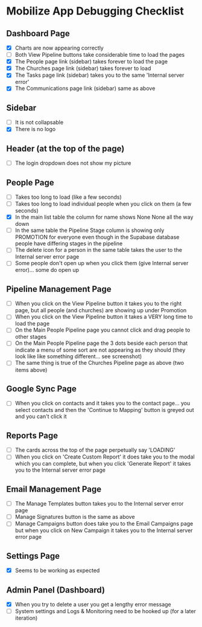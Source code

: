 # Mobilize App Debugging Checklist

## Dashboard Page

- [x] Charts are now appearing correctly
- [ ] Both View Pipeline buttons take considerable time to load the pages
- [x] The People page link (sidebar) takes forever to load the page
- [x] The Churches page link (sidebar) takes forever to load
- [x] The Tasks page link (sidebar) takes you to the same 'Internal server error'
- [x] The Communications page link (sidebar) same as above

## Sidebar

- [ ] It is not collapsable
- [x] There is no logo

## Header (at the top of the page)

- [ ] The login dropdown does not show my picture

## People Page

- [ ] Takes too long to load (like a few seconds)
- [ ] Takes too long to load individual people when you click on them (a few seconds)
- [x] In the main list table the column for name shows None None all the way down
- [ ] In the same table the Pipeline Stage column is showing only PROMOTION for everyone even though in the Supabase database people have differing stages in the pipeline
- [ ] The delete icon for a person in the same table takes the user to the Internal server error page
- [ ] Some people don't open up when you click them (give Internal server error)... some do open up

## Pipeline Management Page

- [ ] When you click on the View Pipeline button it takes you to the right page, but all people (and churches) are showing up under Promotion
- [ ] When you click on the View Pipeline button it takes a VERY long time to load the page
- [ ] On the Main People Pipeline page you cannot click and drag people to other stages
- [ ] On the Main People Pipeline page the 3 dots beside each person that indicate a menu of some sort are not appearing as they should (they look like like something different... see screenshot)
- [ ] The same thing is true of the Churches Pipeline page as above (two items above)

## Google Sync Page

- [ ] When you click on contacts and it takes you to the contact page... you select contacts and then the 'Continue to Mapping' button is greyed out and you can't click it

## Reports Page

- [ ] The cards across the top of the page perpetually say 'LOADING'
- [ ] When you click on 'Create Custom Report' it does take you to the modal which you can complete, but when you click 'Generate Report' it takes you to the Internal server error page

## Email Management Page

- [ ] The Manage Templates button takes you to the Internal server error page
- [ ] Manage Signatures button is the same as above
- [ ] Manage Campaigns button does take you to the Email Campaigns page but when you click on New Campaign it takes you to the Internal server error page

## Settings Page

- [x] Seems to be working as expected

## Admin Panel (Dashboard)

- [x] When you try to delete a user you get a lengthy error message
- [ ] System settings and Logs & Monitoring need to be hooked up (for a later iteration)
